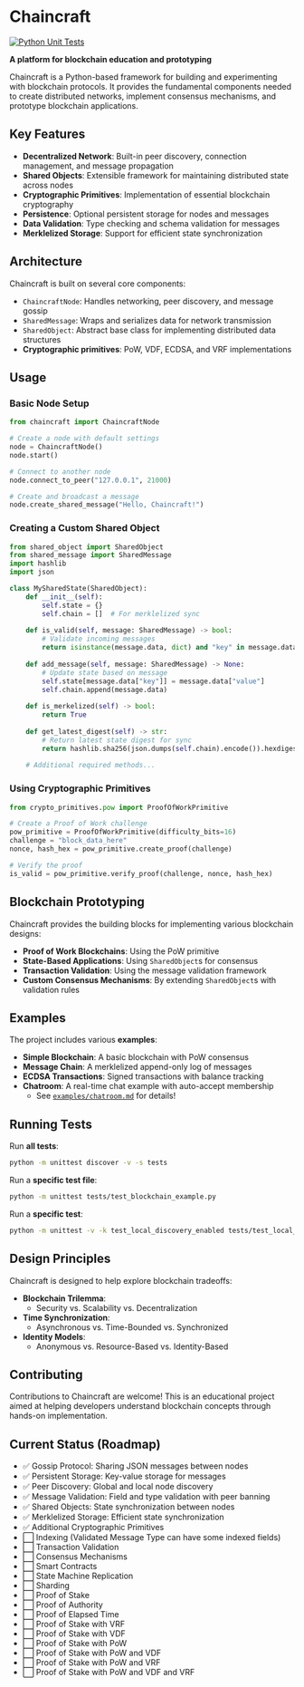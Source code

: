 # Chaincraft

[![Python Unit Tests](https://github.com/google/adk-python/actions/workflows/python-unit-tests.yml/badge.svg)]([https://github.com/google/adk-python/actions/workflows/python-unit-tests.yml](https://github.com/jio-gl/chaincraft/blob/main/.github/workflows/python-app.yml))

**A platform for blockchain education and prototyping**

Chaincraft is a Python-based framework for building and experimenting with blockchain protocols. It provides the fundamental components needed to create distributed networks, implement consensus mechanisms, and prototype blockchain applications.

## Key Features

- **Decentralized Network**: Built-in peer discovery, connection management, and message propagation  
- **Shared Objects**: Extensible framework for maintaining distributed state across nodes  
- **Cryptographic Primitives**: Implementation of essential blockchain cryptography  
- **Persistence**: Optional persistent storage for nodes and messages  
- **Data Validation**: Type checking and schema validation for messages  
- **Merklelized Storage**: Support for efficient state synchronization  

## Architecture

Chaincraft is built on several core components:

- `ChaincraftNode`: Handles networking, peer discovery, and message gossip  
- `SharedMessage`: Wraps and serializes data for network transmission  
- `SharedObject`: Abstract base class for implementing distributed data structures  
- **Cryptographic primitives**: PoW, VDF, ECDSA, and VRF implementations  

## Usage

### Basic Node Setup

```python
from chaincraft import ChaincraftNode

# Create a node with default settings
node = ChaincraftNode()
node.start()

# Connect to another node
node.connect_to_peer("127.0.0.1", 21000)

# Create and broadcast a message
node.create_shared_message("Hello, Chaincraft!")
```

### Creating a Custom Shared Object

```python
from shared_object import SharedObject
from shared_message import SharedMessage
import hashlib
import json

class MySharedState(SharedObject):
    def __init__(self):
        self.state = {}
        self.chain = []  # For merklelized sync
    
    def is_valid(self, message: SharedMessage) -> bool:
        # Validate incoming messages
        return isinstance(message.data, dict) and "key" in message.data
        
    def add_message(self, message: SharedMessage) -> None:
        # Update state based on message
        self.state[message.data["key"]] = message.data["value"]
        self.chain.append(message.data)
        
    def is_merkelized(self) -> bool:
        return True
        
    def get_latest_digest(self) -> str:
        # Return latest state digest for sync
        return hashlib.sha256(json.dumps(self.chain).encode()).hexdigest()
    
    # Additional required methods...
```

### Using Cryptographic Primitives

```python
from crypto_primitives.pow import ProofOfWorkPrimitive

# Create a Proof of Work challenge
pow_primitive = ProofOfWorkPrimitive(difficulty_bits=16)
challenge = "block_data_here"
nonce, hash_hex = pow_primitive.create_proof(challenge)

# Verify the proof
is_valid = pow_primitive.verify_proof(challenge, nonce, hash_hex)
```

## Blockchain Prototyping

Chaincraft provides the building blocks for implementing various blockchain designs:

- **Proof of Work Blockchains**: Using the PoW primitive  
- **State-Based Applications**: Using `SharedObject`s for consensus  
- **Transaction Validation**: Using the message validation framework  
- **Custom Consensus Mechanisms**: By extending `SharedObject`s with validation rules  

## Examples

The project includes various **examples**:

- **Simple Blockchain**: A basic blockchain with PoW consensus  
- **Message Chain**: A merklelized append-only log of messages  
- **ECDSA Transactions**: Signed transactions with balance tracking  
- **Chatroom**: A real-time chat example with auto-accept membership  
  - See [`examples/chatroom.md`](examples/chatroom.md) for details!

## Running Tests

Run **all tests**:

```bash
python -m unittest discover -v -s tests
```

Run a **specific test file**:

```bash
python -m unittest tests/test_blockchain_example.py
```

Run a **specific test**:

```bash
python -m unittest -v -k test_local_discovery_enabled tests/test_local_discovery.py
```

## Design Principles

Chaincraft is designed to help explore blockchain tradeoffs:

- **Blockchain Trilemma**:  
  - Security vs. Scalability vs. Decentralization
- **Time Synchronization**:  
  - Asynchronous vs. Time-Bounded vs. Synchronized
- **Identity Models**:  
  - Anonymous vs. Resource-Based vs. Identity-Based

## Contributing

Contributions to Chaincraft are welcome! This is an educational project aimed at helping developers understand blockchain concepts through hands-on implementation.

## Current Status (Roadmap)

- ✅ Gossip Protocol: Sharing JSON messages between nodes  
- ✅ Persistent Storage: Key-value storage for messages  
- ✅ Peer Discovery: Global and local node discovery  
- ✅ Message Validation: Field and type validation with peer banning  
- ✅ Shared Objects: State synchronization between nodes  
- ✅ Merklelized Storage: Efficient state synchronization  
- ✅ Additional Cryptographic Primitives  
- ⬜ Indexing (Validated Message Type can have some indexed fields)  
- ⬜ Transaction Validation  
- ⬜ Consensus Mechanisms  
- ⬜ Smart Contracts  
- ⬜ State Machine Replication  
- ⬜ Sharding  
- ⬜ Proof of Stake  
- ⬜ Proof of Authority  
- ⬜ Proof of Elapsed Time  
- ⬜ Proof of Stake with VRF  
- ⬜ Proof of Stake with VDF  
- ⬜ Proof of Stake with PoW  
- ⬜ Proof of Stake with PoW and VDF  
- ⬜ Proof of Stake with PoW and VRF  
- ⬜ Proof of Stake with PoW and VDF and VRF  
